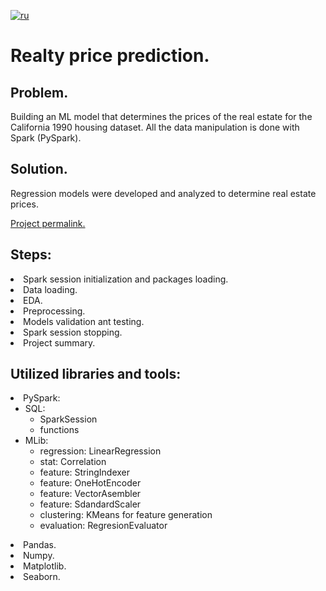 [![ru](https://img.shields.io/badge/lang-ru-red.svg)](README.md)

# Realty price prediction. 

## Problem.
Building an ML model that determines the prices of the real estate for the California 1990 housing dataset. All the data manipulation is done with Spark (PySpark).

## Solution.
Regression models were developed and analyzed to determine real estate prices.

[Project permalink.](https://github.com/mrBrain101/Yandex_Practicum_projects/blob/84215eae9b2a40463224dc69158934a71c7380b0/ML_SPARK_Realty_Price_Prediction/Ya_Practicum_ML_SPARK_Realty_Price_Prediction_distr_RUS.ipynb)

## Steps:
<li>Spark session initialization and packages loading.
<li>Data loading.
<li>EDA. 
<li>Preprocessing. 
<li>Models validation ant testing.
<li>Spark session stopping.
<li>Project summary.
  
## Utilized libraries and tools:
<li>PySpark:
<ul>
<li>SQL:
	<ul>
	<li>SparkSession
	<li>functions
	</ul>
<li>MLib:
	<ul>
	<li>regression: LinearRegression
	<li>stat: Correlation
	<li>feature: StringIndexer
	<li>feature: OneHotEncoder
	<li>feature: VectorAsembler
	<li>feature: SdandardScaler
	<li>clustering: KMeans for feature generation
	<li>evaluation: RegresionEvaluator
	</ul>
</ul>
<li>Pandas. 
<li>Numpy.
<li>Matplotlib. 
<li>Seaborn.
